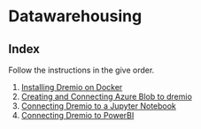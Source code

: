 # Datawarehousing

## Index
Follow the instructions in the give order.

1. [Installing Dremio on Docker](dremio-docker)
2. [Creating and Connecting Azure Blob to dremio ](azure-blob)
3. [Connecting Dremio to a Jupyter Notebook](dremio-jupyter)
4. [Connecting Dremio to PowerBI](dremio-pbi)